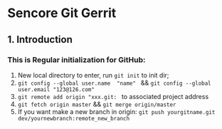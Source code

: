 # Sencore Git Gerrit
## 1. Introduction 
### This is Regular initialization for GitHub:
1. New local directory to enter, run `git init` to init dir;
2. `git config --global user.name  "name" ` && `git config --global user.email "123@126.com"`
3. `git remote add origin "xxx.git: ` to associated project address
4. `git fetch origin master` && `git merge origin/master`
5. If you want make a new branch in origin: `git push yourgitname.git dev/yournewbranch:remote_new_branch`